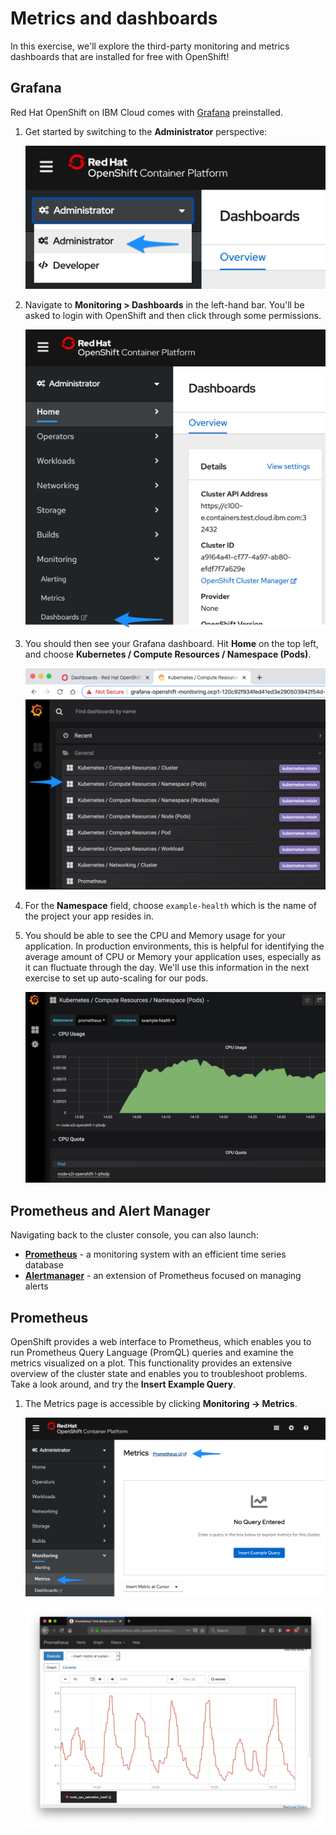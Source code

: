 # Metrics and dashboards

In this exercise, we'll explore the third-party monitoring and metrics dashboards that are installed for free with OpenShift!

## Grafana

Red Hat OpenShift on IBM Cloud comes with [Grafana](https://grafana.com/) preinstalled.

1. Get started by switching to the **Administrator** perspective:

    ![Administrator Perspective](../assets/ocp43-adminview.png)

2. Navigate to **Monitoring > Dashboards** in the left-hand bar. You'll be asked to login with OpenShift and then click through some permissions.

    ![Monitoring Dashboards](../assets/ocp43-monitoring-dashboard.png)

3. You should then see your Grafana dashboard. Hit **Home** on the top left, and choose **Kubernetes / Compute Resources / Namespace (Pods)**.

    ![Grafana](../assets/ocp43-grafana.png)

4. For the **Namespace** field, choose `example-health` which is the name of the project your app resides in.

5. You should be able to see the CPU and Memory usage for your application. In production environments, this is helpful for identifying the average amount of CPU or Memory your application uses, especially as it can fluctuate through the day. We'll use this information in the next exercise to set up auto-scaling for our pods.

    ![Grafana also project](../assets/ocp43-grafana-cpu.png)

## Prometheus and Alert Manager

Navigating back to the cluster console, you can also launch:

* [**Prometheus**](https://prometheus.io/) - a monitoring system with an efficient time series database
* [**Alertmanager**](https://prometheus.io/docs/alerting/alertmanager/) - an extension of Prometheus focused on managing alerts

## Prometheus

OpenShift provides a web interface to Prometheus, which enables you to run Prometheus Query Language \(PromQL\) queries and examine the metrics visualized on a plot. This functionality provides an extensive overview of the cluster state and enables you to troubleshoot problems. Take a look around, and try the **Insert Example Query**.

1. The Metrics page is accessible by clicking **Monitoring → Metrics**.

    ![Metrics, Alerts and Dashboards](../assets/ocp43-monitoring-prometheus.png)

    ![Prometheus](../assets/prometheus-time-series.png)
